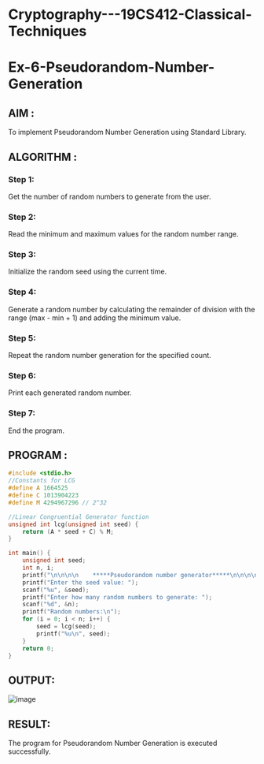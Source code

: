 # Cryptography---19CS412-Classical-Techniques
# Ex-6-Pseudorandom-Number-Generation

## AIM :
To implement Pseudorandom Number Generation using Standard Library.

## ALGORITHM :
### Step 1:
Get the number of random numbers to generate from the user.

### Step 2:
Read the minimum and maximum values for the random number range.

### Step 3:
Initialize the random seed using the current time.

### Step 4:
Generate a random number by calculating the remainder of division with the range (max - min + 1) and adding the minimum value.

### Step 5:
Repeat the random number generation for the specified count.

### Step 6:
Print each generated random number.

### Step 7:
End the program.

## PROGRAM :
```c
#include <stdio.h>
//Constants for LCG
#define A 1664525
#define C 1013904223
#define M 4294967296 // 2^32

//Linear Congruential Generator function
unsigned int lcg(unsigned int seed) {
    return (A * seed + C) % M;
}

int main() {
    unsigned int seed;
    int n, i;
    printf("\n\n\n\n    *****Pseudorandom number generator*****\n\n\n\n");
    printf("Enter the seed value: ");
    scanf("%u", &seed);
    printf("Enter how many random numbers to generate: ");
    scanf("%d", &n);
    printf("Random numbers:\n");
    for (i = 0; i < n; i++) {
        seed = lcg(seed);
        printf("%u\n", seed);
    }
    return 0;
}
```
## OUTPUT:

![image](https://github.com/user-attachments/assets/b694fd83-4c49-434c-87ef-6b3890bdb191)

## RESULT:
The program for Pseudorandom Number Generation is executed successfully.
